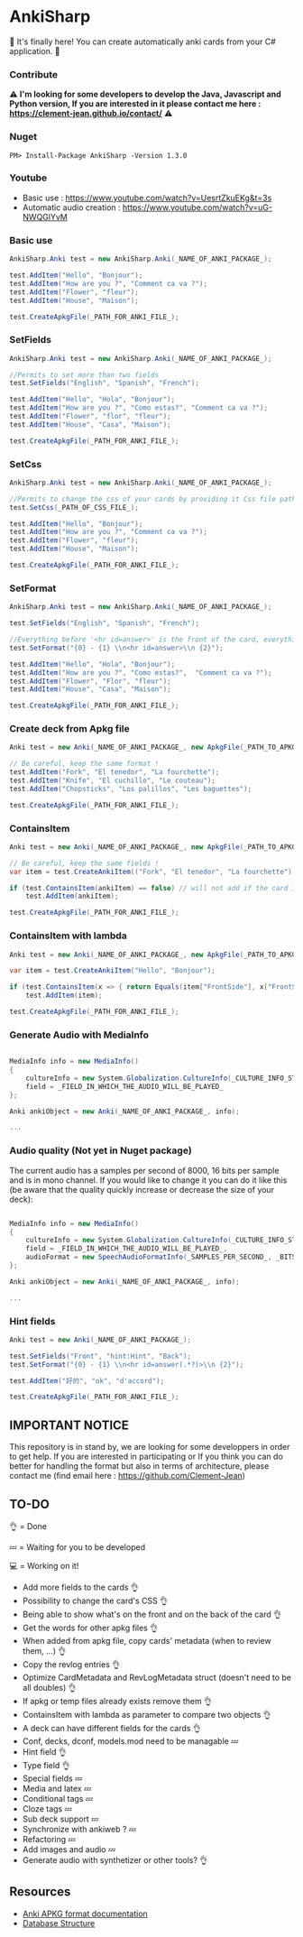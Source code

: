 ﻿# AnkiSharp

:tada: It's finally here! You can create automatically anki cards from your C# application. :tada:

### Contribute

:warning: **I'm looking for some developers to develop the Java, Javascript and Python version, If you are interested in it please contact me here : https://clement-jean.github.io/contact/** :warning:

### Nuget

```
PM> Install-Package AnkiSharp -Version 1.3.0
```

### Youtube

- Basic use : https://www.youtube.com/watch?v=UesrtZkuEKg&t=3s
- Automatic audio creation : https://www.youtube.com/watch?v=uG-NWQGlYvM

### Basic use
``` csharp
AnkiSharp.Anki test = new AnkiSharp.Anki(_NAME_OF_ANKI_PACKAGE_);

test.AddItem("Hello", "Bonjour");
test.AddItem("How are you ?", "Comment ca va ?");
test.AddItem("Flower", "fleur");
test.AddItem("House", "Maison");

test.CreateApkgFile(_PATH_FOR_ANKI_FILE_);
```

### SetFields
``` csharp
AnkiSharp.Anki test = new AnkiSharp.Anki(_NAME_OF_ANKI_PACKAGE_);

//Permits to set more than two fields 
test.SetFields("English", "Spanish", "French");

test.AddItem("Hello", "Hola", "Bonjour");
test.AddItem("How are you ?", "Como estas?", "Comment ca va ?");
test.AddItem("Flower", "flor", "fleur");
test.AddItem("House", "Casa", "Maison");

test.CreateApkgFile(_PATH_FOR_ANKI_FILE_);
```

### SetCss
``` csharp
AnkiSharp.Anki test = new AnkiSharp.Anki(_NAME_OF_ANKI_PACKAGE_);

//Permits to change the css of your cards by providing it Css file path
test.SetCss(_PATH_OF_CSS_FILE_);

test.AddItem("Hello", "Bonjour");
test.AddItem("How are you ?", "Comment ca va ?");
test.AddItem("Flower", "fleur");
test.AddItem("House", "Maison");

test.CreateApkgFile(_PATH_FOR_ANKI_FILE_);
```
### SetFormat
``` csharp
AnkiSharp.Anki test = new AnkiSharp.Anki(_NAME_OF_ANKI_PACKAGE_);

test.SetFields("English", "Spanish", "French");

//Everything before '<hr id=answer>' is the front of the card, everything after is the behind
test.SetFormat("{0} - {1} \\n<hr id=answer>\\n {2}");

test.AddItem("Hello", "Hola", "Bonjour");
test.AddItem("How are you ?", "Como estas?",  "Comment ca va ?");
test.AddItem("Flower", "Flor", "fleur");
test.AddItem("House", "Casa", "Maison");

test.CreateApkgFile(_PATH_FOR_ANKI_FILE_);
```

### Create deck from Apkg file

``` csharp
Anki test = new Anki(_NAME_OF_ANKI_PACKAGE_, new ApkgFile(_PATH_TO_APKG_FILE_)));

// Be careful, keep the same format !
test.AddItem("Fork", "El tenedor", "La fourchette");
test.AddItem("Knife", "El cuchillo", "Le couteau");
test.AddItem("Chopsticks", "Los palillos", "Les baguettes");

test.CreateApkgFile(_PATH_FOR_ANKI_FILE_);
```

### ContainsItem

``` csharp
Anki test = new Anki(_NAME_OF_ANKI_PACKAGE_, new ApkgFile(_PATH_TO_APKG_FILE_));

// Be careful, keep the same fields !
var item = test.CreateAnkiItem(("Fork", "El tenedor", "La fourchette");

if (test.ContainsItem(ankiItem) == false) // will not add if the card is entirely the same (same fields' value)
    test.AddItem(ankiItem);

test.CreateApkgFile(_PATH_FOR_ANKI_FILE_);
```

### ContainsItem with lambda

``` csharp
Anki test = new Anki(_NAME_OF_ANKI_PACKAGE_, new ApkgFile(_PATH_TO_APKG_FILE_));

var item = test.CreateAnkiItem("Hello", "Bonjour");

if (test.ContainsItem(x => { return Equals(item["FrontSide"], x["FrontSide"]); }) == false) // will not add if front of the card already exists
    test.AddItem(item);

test.CreateApkgFile(_PATH_FOR_ANKI_FILE_);
```

### Generate Audio with MediaInfo

``` csharp

MediaInfo info = new MediaInfo()
{
    cultureInfo = new System.Globalization.CultureInfo(_CULTURE_INFO_STRING_),
    field = _FIELD_IN_WHICH_THE_AUDIO_WILL_BE_PLAYED_
};

Anki ankiObject = new Anki(_NAME_OF_ANKI_PACKAGE_, info);

...

```

### Audio quality (Not yet in Nuget package)

The current audio has a samples per second of 8000, 16 bits per sample and is in mono channel. If you would like to change it you can do it like this (be aware that the quality quickly increase or decrease the size of your deck):

``` csharp

MediaInfo info = new MediaInfo()
{
    cultureInfo = new System.Globalization.CultureInfo(_CULTURE_INFO_STRING_),
    field = _FIELD_IN_WHICH_THE_AUDIO_WILL_BE_PLAYED_,
	audioFormat = new SpeechAudioFormatInfo(_SAMPLES_PER_SECOND_, _BITS_PER_SAMPLE_, _AUDIO_CHANNEL_)
};

Anki ankiObject = new Anki(_NAME_OF_ANKI_PACKAGE_, info);

...

```

### Hint fields

``` csharp
Anki test = new Anki(_NAME_OF_ANKI_PACKAGE_);

test.SetFields("Front", "hint:Hint", "Back");
test.SetFormat("{0} - {1} \\n<hr id=answer(.*?)>\\n {2}");

test.AddItem("好的", "ok", "d'accord");

test.CreateApkgFile(_PATH_FOR_ANKI_FILE_);
```

## IMPORTANT NOTICE

This repository is in stand by, we are looking for some developpers in order to get help.
If you are interested in participating or If you think you can do better for handling the format but also in terms of architecture, please contact me (find email here : https://github.com/Clement-Jean) 

## TO-DO

:ok_hand: = Done

:zzz: = Waiting for you to be developed

:computer: = Working on it!

- Add more fields to the cards :ok_hand:
- Possibility to change the card's CSS :ok_hand:
- Being able to show what's on the front and on the back of the card :ok_hand:
- Get the words for other apkg files :ok_hand:
- When added from apkg file, copy cards' metadata (when to review them, ...) :ok_hand:
- Copy the revlog entries :ok_hand:
- Optimize CardMetadata and RevLogMetadata struct (doesn't need to be all doubles) :ok_hand:
- If apkg or temp files already exists remove them :ok_hand:
- ContainsItem with lambda as parameter to compare two objects :ok_hand:
- A deck can have different fields for the cards :ok_hand:
- Conf, decks, dconf, models.mod need to be managable :zzz:
- Hint field :ok_hand:
- Type field :ok_hand:
- Special fields :zzz:
- Media and latex :zzz:
- Conditional tags :zzz:
- Cloze tags :zzz:
- Sub deck support :zzz:
- Synchronize with ankiweb ? :zzz:
- Refactoring :zzz:
- Add images and audio :zzz:
- Generate audio with synthetizer or other tools? :ok_hand:

## Resources

- [Anki APKG format documentation](http://decks.wikia.com/wiki/Anki_APKG_format_documentation)
- [Database Structure](https://github.com/ankidroid/Anki-Android/wiki/Database-Structure)